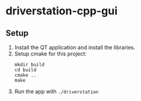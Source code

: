 # driverstation-cpp-gui

## Setup
1. Install the QT application and install the libraries.
2. Setup cmake for this project:
    ```
    mkdir build
    cd build
    cmake ..
    make
    ```
3. Run the app with ```./driverstation```
